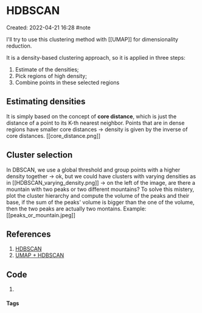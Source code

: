 # HDBSCAN
Created: 2022-04-21 16:28
#note

I'll try to use this clustering method with [[UMAP]] for dimensionality reduction.

It is a density-based clustering approach, so it is applied in three steps:
1. Estimate of the densities;
2. Pick regions of high density;
3. Combine points in these selected regions

## Estimating densities

It is simply based on the concept of **core distance**, which is just the distance of a point to its K-th nearest neighbor. Points that are in dense regions have smaller core distances -> density is given by the inverse of core distances.
[[core_distance.png]]

## Cluster selection

In DBSCAN, we use a global threshold and group points with a higher density together -> ok, but we could have clusters with varying densities as in [[HDBSCAN_varying_density.png]] -> on the left of the image, are there a mountain with two peaks or two different mountains? To solve this mistery, plot the cluster hierarchy and compute the volume of the peaks and their base, if the sum of the peaks' volume is bigger than the one of the volume, then the two peaks are actually two montains. Example: [[peaks_or_mountain.jpeg]]

## References
1. [HDBSCAN](https://towardsdatascience.com/a-gentle-introduction-to-hdbscan-and-density-based-clustering-5fd79329c1e8)
2. [UMAP + HDBSCAN](https://towardsdatascience.com/clustering-sentence-embeddings-to-identify-intents-in-short-text-48d22d3bf02e)

## Code
1. 

#### Tags